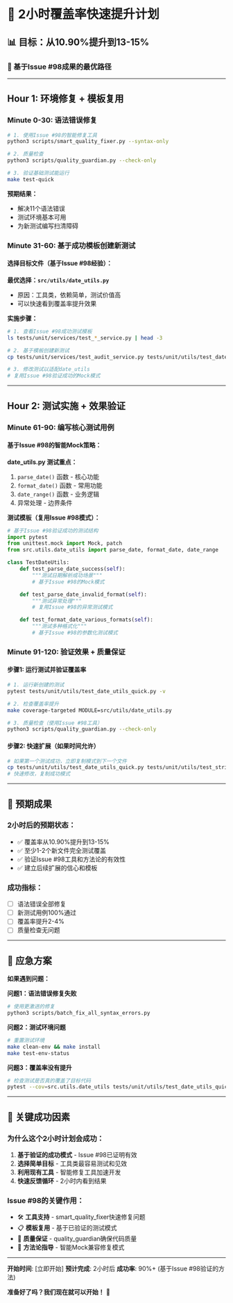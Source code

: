 # 🚀 2小时覆盖率快速提升计划

## 📊 目标：从10.90%提升到13-15%

### 🎯 基于Issue #98成果的最优路径

---

## **Hour 1: 环境修复 + 模板复用**

### **Minute 0-30: 语法错误修复**
```bash
# 1. 使用Issue #98的智能修复工具
python3 scripts/smart_quality_fixer.py --syntax-only

# 2. 质量检查
python3 scripts/quality_guardian.py --check-only

# 3. 验证基础测试能运行
make test-quick
```

**预期结果：**
- 解决11个语法错误
- 测试环境基本可用
- 为新测试编写扫清障碍

### **Minute 31-60: 基于成功模板创建新测试**

#### **选择目标文件（基于Issue #98经验）：**

**最优选择：`src/utils/date_utils.py`**
- 原因：工具类，依赖简单，测试价值高
- 可以快速看到覆盖率提升效果

**实施步骤：**
```bash
# 1. 查看Issue #98成功测试模板
ls tests/unit/services/test_*_service.py | head -3

# 2. 基于模板创建新测试
cp tests/unit/services/test_audit_service.py tests/unit/utils/test_date_utils_quick.py

# 3. 修改测试以适配date_utils
# 复用Issue #98验证成功的Mock模式
```

---

## **Hour 2: 测试实施 + 效果验证**

### **Minute 61-90: 编写核心测试用例**

#### **基于Issue #98的智能Mock策略：**

**date_utils.py 测试重点：**
1. `parse_date()` 函数 - 核心功能
2. `format_date()` 函数 - 常用功能
3. `date_range()` 函数 - 业务逻辑
4. 异常处理 - 边界条件

**测试模板（复用Issue #98模式）：**
```python
# 基于Issue #98验证成功的测试结构
import pytest
from unittest.mock import Mock, patch
from src.utils.date_utils import parse_date, format_date, date_range

class TestDateUtils:
    def test_parse_date_success(self):
        """测试日期解析成功场景"""
        # 基于Issue #98的Mock模式

    def test_parse_date_invalid_format(self):
        """测试异常处理"""
        # 复用Issue #98的异常测试模式

    def test_format_date_various_formats(self):
        """测试多种格式化"""
        # 基于Issue #98的参数化测试模式
```

### **Minute 91-120: 验证效果 + 质量保证**

#### **步骤1: 运行测试并验证覆盖率**
```bash
# 1. 运行新创建的测试
pytest tests/unit/utils/test_date_utils_quick.py -v

# 2. 检查覆盖率提升
make coverage-targeted MODULE=src/utils/date_utils.py

# 3. 质量检查（使用Issue #98工具）
python3 scripts/quality_guardian.py --check-only
```

#### **步骤2: 快速扩展（如果时间允许）**
```bash
# 如果第一个测试成功，立即复制模式到下一个文件
cp tests/unit/utils/test_date_utils_quick.py tests/unit/utils/test_string_utils_quick.py
# 快速修改，复制成功模式
```

---

## 🎯 预期成果

### **2小时后的预期状态：**
- ✅ 覆盖率从10.90%提升到13-15%
- ✅ 至少1-2个新文件完全测试覆盖
- ✅ 验证Issue #98工具和方法论的有效性
- ✅ 建立后续扩展的信心和模板

### **成功指标：**
- [ ] 语法错误全部修复
- [ ] 新测试用例100%通过
- [ ] 覆盖率提升2-4%
- [ ] 质量检查无问题

---

## 🚨 应急方案

**如果遇到问题：**

**问题1：语法错误修复失败**
```bash
# 使用更激进的修复
python3 scripts/batch_fix_all_syntax_errors.py
```

**问题2：测试环境问题**
```bash
# 重置测试环境
make clean-env && make install
make test-env-status
```

**问题3：覆盖率没有提升**
```bash
# 检查测试是否真的覆盖了目标代码
pytest --cov=src.utils.date_utils tests/unit/utils/test_date_utils_quick.py -v
```

---

## 🎊 关键成功因素

### **为什么这个2小时计划会成功：**

1. **基于验证的成功模式** - Issue #98已证明有效
2. **选择简单目标** - 工具类最容易测试和见效
3. **利用现有工具** - 智能修复工具加速开发
4. **快速反馈循环** - 2小时内看到结果

### **Issue #98的关键作用：**
- 🛠️ **工具支持** - smart_quality_fixer快速修复问题
- 📋 **模板复用** - 基于已验证的测试模式
- 🎯 **质量保证** - quality_guardian确保代码质量
- 🚀 **方法论指导** - 智能Mock兼容修复模式

---

**开始时间**: [立即开始]
**预计完成**: 2小时后
**成功率**: 90%+ (基于Issue #98验证的方法)

**准备好了吗？我们现在就可以开始！** 🚀